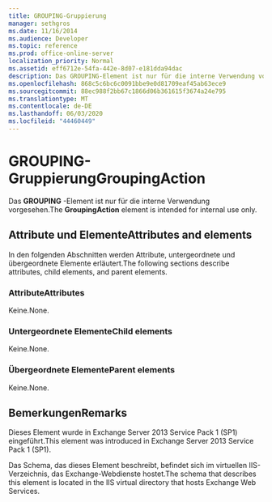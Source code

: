 ```yaml
---
title: GROUPING-Gruppierung
manager: sethgros
ms.date: 11/16/2014
ms.audience: Developer
ms.topic: reference
ms.prod: office-online-server
localization_priority: Normal
ms.assetid: eff6712e-54fa-442e-8d07-e181dda94dac
description: Das GROUPING-Element ist nur für die interne Verwendung vorgesehen.
ms.openlocfilehash: 868c5c6bc6c0091bbe9e0d81709eaf45ab63ece9
ms.sourcegitcommit: 88ec988f2bb67c1866d06b361615f3674a24e795
ms.translationtype: MT
ms.contentlocale: de-DE
ms.lasthandoff: 06/03/2020
ms.locfileid: "44460449"
---
```

# <a name="groupingaction"></a><span data-ttu-id="a0d47-103">GROUPING-Gruppierung</span><span class="sxs-lookup"><span data-stu-id="a0d47-103">GroupingAction</span></span>

<span data-ttu-id="a0d47-104">Das **GROUPING** -Element ist nur für die interne Verwendung vorgesehen.</span><span class="sxs-lookup"><span data-stu-id="a0d47-104">The **GroupingAction** element is intended for internal use only.</span></span> 

## <a name="attributes-and-elements"></a><span data-ttu-id="a0d47-105">Attribute und Elemente</span><span class="sxs-lookup"><span data-stu-id="a0d47-105">Attributes and elements</span></span>

<span data-ttu-id="a0d47-106">In den folgenden Abschnitten werden Attribute, untergeordnete und übergeordnete Elemente erläutert.</span><span class="sxs-lookup"><span data-stu-id="a0d47-106">The following sections describe attributes, child elements, and parent elements.</span></span>
  
### <a name="attributes"></a><span data-ttu-id="a0d47-107">Attribute</span><span class="sxs-lookup"><span data-stu-id="a0d47-107">Attributes</span></span>

<span data-ttu-id="a0d47-108">Keine.</span><span class="sxs-lookup"><span data-stu-id="a0d47-108">None.</span></span>
  
### <a name="child-elements"></a><span data-ttu-id="a0d47-109">Untergeordnete Elemente</span><span class="sxs-lookup"><span data-stu-id="a0d47-109">Child elements</span></span>

<span data-ttu-id="a0d47-110">Keine.</span><span class="sxs-lookup"><span data-stu-id="a0d47-110">None.</span></span>
  
### <a name="parent-elements"></a><span data-ttu-id="a0d47-111">Übergeordnete Elemente</span><span class="sxs-lookup"><span data-stu-id="a0d47-111">Parent elements</span></span>

<span data-ttu-id="a0d47-112">Keine.</span><span class="sxs-lookup"><span data-stu-id="a0d47-112">None.</span></span>
  
## <a name="remarks"></a><span data-ttu-id="a0d47-113">Bemerkungen</span><span class="sxs-lookup"><span data-stu-id="a0d47-113">Remarks</span></span>

<span data-ttu-id="a0d47-114">Dieses Element wurde in Exchange Server 2013 Service Pack 1 (SP1) eingeführt.</span><span class="sxs-lookup"><span data-stu-id="a0d47-114">This element was introduced in Exchange Server 2013 Service Pack 1 (SP1).</span></span>
  
<span data-ttu-id="a0d47-115">Das Schema, das dieses Element beschreibt, befindet sich im virtuellen IIS-Verzeichnis, das Exchange-Webdienste hostet.</span><span class="sxs-lookup"><span data-stu-id="a0d47-115">The schema that describes this element is located in the IIS virtual directory that hosts Exchange Web Services.</span></span>
  

